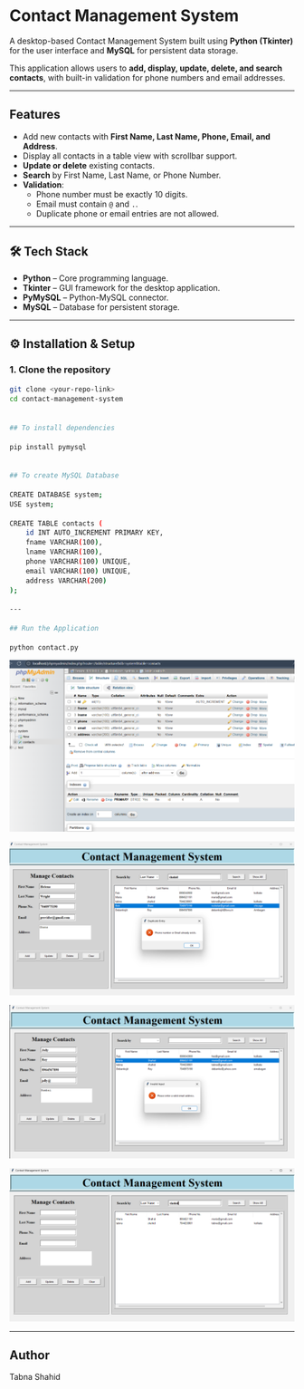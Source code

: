 # Contact Management System

A desktop-based Contact Management System built using **Python (Tkinter)** for the user interface and **MySQL** for persistent data storage.  

This application allows users to **add, display, update, delete, and search contacts**, with built-in validation for phone numbers and email addresses.  

---

## Features
- Add new contacts with **First Name, Last Name, Phone, Email, and Address**.
- Display all contacts in a table view with scrollbar support.
- **Update or delete** existing contacts.
- **Search** by First Name, Last Name, or Phone Number.
- **Validation**:
  - Phone number must be exactly 10 digits.
  - Email must contain `@` and `.`.
  - Duplicate phone or email entries are not allowed.

---

## 🛠 Tech Stack
- **Python** – Core programming language.
- **Tkinter** – GUI framework for the desktop application.
- **PyMySQL** – Python-MySQL connector.
- **MySQL** – Database for persistent storage.

---

## ⚙️ Installation & Setup

### 1. Clone the repository
```bash
git clone <your-repo-link>
cd contact-management-system


## To install dependencies

pip install pymysql


## To create MySQL Database

CREATE DATABASE system;
USE system;

CREATE TABLE contacts (
    id INT AUTO_INCREMENT PRIMARY KEY,
    fname VARCHAR(100),
    lname VARCHAR(100),
    phone VARCHAR(100) UNIQUE,
    email VARCHAR(100) UNIQUE,
    address VARCHAR(200)
);

---

## Run the Application

python contact.py

```

![Database of the app](assets/screenshots/db.png)

![Checking duplicate record](assets/screenshots/duplicate.png)

![Email validation](assets/screenshots/check_email.png)

![Searching by name](assets/screenshots/search.png)

---

## Author

Tabna Shahid

